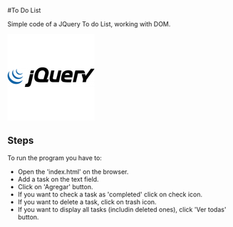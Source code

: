 #To Do List

Simple code of a JQuery To do List, working with DOM.

![jQuery Logo](images/jquery.png)

## Steps

To run the program you have to:

- Open the 'index.html' on the browser.
- Add a task on the text field.
- Click on 'Agregar' button.
- If you want to check a task as 'completed' click on check icon.
- If you want to delete a task, click on trash icon.
- If you want to display all tasks (includin deleted ones), click 'Ver todas' button.
